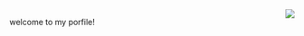 <img align= "right" width= "auto" src= "https://github-readme-stats.vercel.app/api/top-langs/?username=zheshigewenti&hide_progress=true"/>





   welcome to my porfile!
